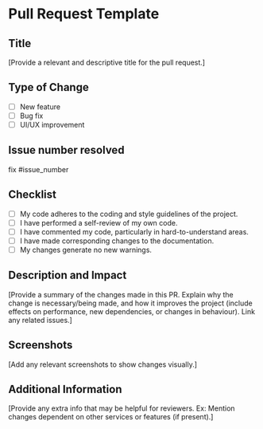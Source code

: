 # Pull Request Template

## Title
[Provide a relevant and descriptive title for the pull request.]

## Type of Change
- [ ] New feature
- [ ] Bug fix
- [ ] UI/UX improvement

## Issue number resolved 
fix #issue_number 

## Checklist
- [ ] My code adheres to the coding and style guidelines of the project.
- [ ] I have performed a self-review of my own code.
- [ ] I have commented my code, particularly in hard-to-understand areas.
- [ ] I have made corresponding changes to the documentation.
- [ ] My changes generate no new warnings. 

## Description and Impact
[Provide a summary of the changes made in this PR. Explain why the change is necessary/being made, and how it improves the project (include effects on performance, new dependencies, or changes in behaviour). Link any related issues.] 

## Screenshots 
[Add any relevant screenshots to show changes visually.]

## Additional Information
[Provide any extra info that may be helpful for reviewers. Ex: Mention changes dependent on other services or features (if present).] 
